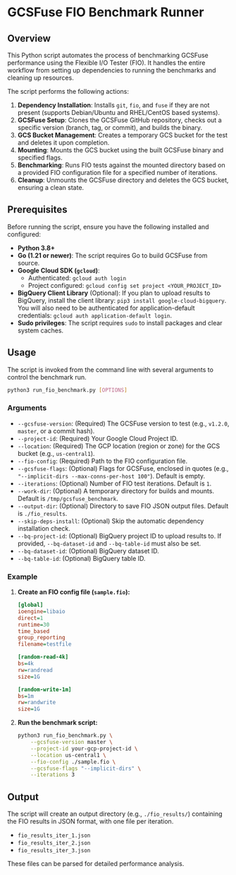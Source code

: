 # GCSFuse FIO Benchmark Runner

## Overview

This Python script automates the process of benchmarking GCSFuse performance using the Flexible I/O Tester (FIO). It handles the entire workflow from setting up dependencies to running the benchmarks and cleaning up resources.

The script performs the following actions:
1.  **Dependency Installation**: Installs `git`, `fio`, and `fuse` if they are not present (supports Debian/Ubuntu and RHEL/CentOS based systems).
2.  **GCSFuse Setup**: Clones the GCSFuse GitHub repository, checks out a specific version (branch, tag, or commit), and builds the binary.
3.  **GCS Bucket Management**: Creates a temporary GCS bucket for the test and deletes it upon completion.
4.  **Mounting**: Mounts the GCS bucket using the built GCSFuse binary and specified flags.
5.  **Benchmarking**: Runs FIO tests against the mounted directory based on a provided FIO configuration file for a specified number of iterations.
6.  **Cleanup**: Unmounts the GCSFuse directory and deletes the GCS bucket, ensuring a clean state.

## Prerequisites

Before running the script, ensure you have the following installed and configured:

-   **Python 3.8+**
-   **Go (1.21 or newer)**: The script requires Go to build GCSFuse from source.
-   **Google Cloud SDK (`gcloud`)**:
    -   Authenticated: `gcloud auth login`
    -   Project configured: `gcloud config set project <YOUR_PROJECT_ID>`
-   **BigQuery Client Library** (Optional): If you plan to upload results to BigQuery, install the client library: `pip3 install google-cloud-bigquery`. You will also need to be authenticated for application-default credentials: `gcloud auth application-default login`.
-   **Sudo privileges**: The script requires `sudo` to install packages and clear system caches.

## Usage

The script is invoked from the command line with several arguments to control the benchmark run.

```bash
python3 run_fio_benchmark.py [OPTIONS]
```

### Arguments

-   `--gcsfuse-version`: (Required) The GCSFuse version to test (e.g., `v1.2.0`, `master`, or a commit hash).
-   `--project-id`: (Required) Your Google Cloud Project ID.
-   `--location`: (Required) The GCP location (region or zone) for the GCS bucket (e.g., `us-central1`).
-   `--fio-config`: (Required) Path to the FIO configuration file.
-   `--gcsfuse-flags`: (Optional) Flags for GCSFuse, enclosed in quotes (e.g., `"--implicit-dirs --max-conns-per-host 100"`). Default is empty.
-   `--iterations`: (Optional) Number of FIO test iterations. Default is `1`.
-   `--work-dir`: (Optional) A temporary directory for builds and mounts. Default is `/tmp/gcsfuse_benchmark`.
-   `--output-dir`: (Optional) Directory to save FIO JSON output files. Default is `./fio_results`.
-   `--skip-deps-install`: (Optional) Skip the automatic dependency installation check.
-   `--bq-project-id`: (Optional) BigQuery project ID to upload results to. If provided, `--bq-dataset-id` and `--bq-table-id` must also be set.
-   `--bq-dataset-id`: (Optional) BigQuery dataset ID.
-   `--bq-table-id`: (Optional) BigQuery table ID.

### Example

1.  **Create an FIO config file (`sample.fio`):**

    ```ini
    [global]
    ioengine=libaio
    direct=1
    runtime=30
    time_based
    group_reporting
    filename=testfile

    [random-read-4k]
    bs=4k
    rw=randread
    size=1G

    [random-write-1m]
    bs=1m
    rw=randwrite
    size=1G
    ```

2.  **Run the benchmark script:**

    ```bash
    python3 run_fio_benchmark.py \
        --gcsfuse-version master \
        --project-id your-gcp-project-id \
        --location us-central1 \
        --fio-config ./sample.fio \
        --gcsfuse-flags "--implicit-dirs" \
        --iterations 3
    ```

## Output

The script will create an output directory (e.g., `./fio_results/`) containing the FIO results in JSON format, with one file per iteration.

-   `fio_results_iter_1.json`
-   `fio_results_iter_2.json`
-   `fio_results_iter_3.json`

These files can be parsed for detailed performance analysis.